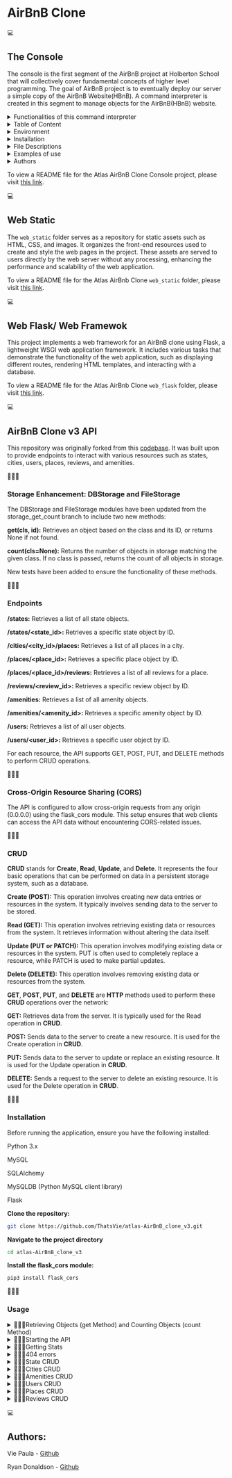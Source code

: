 # AirBnB Clone 

💻
## The Console
The console is the first segment of the AirBnB project at Holberton School that will collectively cover fundamental concepts of higher level programming. The goal of AirBnB project is to eventually deploy our server a simple copy of the AirBnB Website(HBnB). A command interpreter is created in this segment to manage objects for the AirBnB(HBnB) website.

<details>
<summary>Functionalities of this command interpreter</summary>
<ul>
  <li>Create a new object (ex: a new User or a new Place)</li>
  <li>Retrieve an object from a file, a database etc...</li>
  <li>Do operations on objects (count, compute stats, etc...)</li>
  <li>Update attributes of an object</li>
  <li>Destroy an object</li>
</ul>
</details>
    
<details>
<summary>Table of Content</summary>
<ul>
  <li><a href="#environment">Environment</a></li>
  <li><a href="#installation">Installation</a></li>
  <li><a href="#file-descriptions">File Descriptions</a></li>
  <li><a href="#usage">Usage</a></li>
  <li><a href="#examples-of-use">Examples of use</a></li>
  <li><a href="#bugs">Bugs</a></li>
  <li><a href="#authors">Authors</a></li>
  <li><a href="#license">License</a></li>
</ul>
</details>

<details>
<summary> Environment</summary>
<ul>
  <li>This project is interpreted/tested on Ubuntu 14.04 LTS using python3 (version 3.4.3) </li>
</ul>
</details>

<details>
<summary>Installation</summary>
<ul>
  <li>Clone this repository: `git clone "https://github.com/alexaorrico/AirBnB_clone.git"`</li>
  <li>Access AirBnb directory: `cd AirBnB_clone`</li>
  <li>Run hbnb(interactively): `./console` and enter command</li>
  <li>Run hbnb(non-interactively): `echo "<command>" | ./console.py`</li>
</ul>
</details>

<details>
<summary>File Descriptions</summary>
<ul>
  <li>[console.py](console.py) - the console contains the entry point of the command interpreter.</li>
  <li>List of commands this console current supports:</li>
  <li>`EOF` - exits console</li>
  <li>`quit` - exits console</li>
  <li>`<emptyline>` - overwrites default emptyline method and does nothing</li>
  <li>`create` - Creates a new instance of`BaseModel`, saves it (to the JSON file) and prints the id</li>
  <li>`destroy` - Deletes an instance based on the class name and id (save the change into the JSON file).</li>
  <li>`show` - Prints the string representation of an instance based on the class name and id.</li>
  <li>`all` - Prints all string representation of all instances based or not on the class name.</li>
  <li>`update` - Updates an instance based on the class name and id by adding or updating attribute (save the change into the JSON file).</li>
</ul>

#### `models/` directory contains classes used for this project:
<ul>
  <li>[base_model.py](/models/base_model.py) - The BaseModel class from which future classes will be derived</li>
  <li>`def __init__(self, *args, **kwargs)` - Initialization of the base model</li>
  <li>`def __str__(self)` - String representation of the BaseModel class</li>
  <li>`def save(self)` - Updates the attribute `updated_at` with the current datetime</li>
  <li>`def to_dict(self)` - returns a dictionary containing all keys/values of the instance</li>
</ul>

Classes inherited from Base Model:
<ul>
  <li>[amenity.py](/models/amenity.py)</li>
  <li>[city.py](/models/city.py)</li>
  <li>[place.py](/models/place.py)</li>
  <li>[review.py](/models/review.py)</li>
  <li>[state.py](/models/state.py)</li>
  <li>[user.py](/models/user.py)</li>
</ul>

#### `/models/engine` directory contains File Storage class that handles JASON serialization and deserialization :
<ul>
  <li>[file_storage.py](/models/engine/file_storage.py) - serializes instances to a JSON file & deserializes back to instances</li>
  <li>`def all(self)` - returns the dictionary __objects</li>
  <li>`def new(self, obj)` - sets in __objects the obj with key <obj class name>.id</li>
  <li>`def save(self)` - serializes __objects to the JSON file (path: __file_path)</li>
  <li>` def reload(self)` - deserializes the JSON file to __objects</li>
</ul>

#### `/tests` directory contains all unit test cases for this project:
<ul>
  <li>[/test_models/test_base_model.py](/tests/test_models/test_base_model.py) - Contains the TestBaseModel and TestBaseModelDocs classes</li>
  <li>TestBaseModelDocs class:</li>
  <li>`def setUpClass(cls)`- Set up for the doc tests</li>
  <li>`def test_pep8_conformance_base_model(self)` - Test that models/base_model.py conforms to PEP8</li>
  <li>`def test_pep8_conformance_test_base_model(self)` - Test that tests/test_models/test_base_model.py conforms to PEP8</li>
  <li>`def test_bm_module_docstring(self)` - Test for the base_model.py module docstring</li>
  <li>`def test_bm_class_docstring(self)` - Test for the BaseModel class docstring</li>
  <li>`def test_bm_func_docstrings(self)` - Test for the presence of docstrings in BaseModel methods</li>

TestBaseModel class:
<ul>
  <li>`def test_is_base_model(self)` - Test that the instantiation of a BaseModel works</li>
  <li>`def test_created_at_instantiation(self)` - Test created_at is a pub. instance attribute of type datetime</li>
  <li>`def test_updated_at_instantiation(self)` - Test updated_at is a pub. instance attribute of type datetime</li>
  <li>`def test_diff_datetime_objs(self)` - Test that two BaseModel instances have different datetime objects</li>
</ul>

[/test_models/test_amenity.py](/tests/test_models/test_amenity.py) - Contains the TestAmenityDocs class:
<ul>
  <li>`def setUpClass(cls)` - Set up for the doc tests</li>
  <li>`def test_pep8_conformance_amenity(self)` - Test that models/amenity.py conforms to PEP8</li>
  <li>`def test_pep8_conformance_test_amenity(self)` - Test that tests/test_models/test_amenity.py conforms to PEP8</li>
  <li>`def test_amenity_module_docstring(self)` - Test for the amenity.py module docstring</li>
  <li>`def test_amenity_class_docstring(self)` - Test for the Amenity class docstring</li>
</ul>

[/test_models/test_city.py](/tests/test_models/test_city.py) - Contains the TestCityDocs class:
<ul>
  <li>`def setUpClass(cls)` - Set up for the doc tests</li>
  <li>`def test_pep8_conformance_city(self)` - Test that models/city.py conforms to PEP8</li>
  <li>`def test_pep8_conformance_test_city(self)` - Test that tests/test_models/test_city.py conforms to PEP8</li>
  <li>`def test_city_module_docstring(self)` - Test for the city.py module docstring</li>
  <li>`def test_city_class_docstring(self)` - Test for the City class docstring</li>
</ul>

[/test_models/test_file_storage.py](/tests/test_models/test_file_storage.py) - Contains the TestFileStorageDocs class:
<ul>
  <li>`def setUpClass(cls)` - Set up for the doc tests</li>
  <li>`def test_pep8_conformance_file_storage(self)` - Test that models/file_storage.py conforms to PEP8</li>
  <li>`def test_pep8_conformance_test_file_storage(self)` - Test that tests/test_models/test_file_storage.py conforms to PEP8</li>
  <li>`def test_file_storage_module_docstring(self)` - Test for the file_storage.py module docstring</li>
  <li>`def test_file_storage_class_docstring(self)` - Test for the FileStorage class docstring</li>
</ul>

[/test_models/test_place.py](/tests/test_models/test_place.py) - Contains the TestPlaceDoc class:
<ul>
  <li>`def setUpClass(cls)` - Set up for the doc tests</li>
  <li>`def test_pep8_conformance_place(self)` - Test that models/place.py conforms to PEP8.</li>
  <li>`def test_pep8_conformance_test_place(self)` - Test that tests/test_models/test_place.py conforms to PEP8.</li>
  <li>`def test_place_module_docstring(self)` - Test for the place.py module docstring</li>
  <li>`def test_place_class_docstring(self)` - Test for the Place class docstring</li>
</ul>

[/test_models/test_review.py](/tests/test_models/test_review.py) - Contains the TestReviewDocs class:
<ul>
  <li>`def setUpClass(cls)` - Set up for the doc tests</li>
  <li>`def test_pep8_conformance_review(self)` - Test that models/review.py conforms to PEP8</li>
  <li>`def test_pep8_conformance_test_review(self)` - Test that tests/test_models/test_review.py conforms to PEP8</li>
  <li>`def test_review_module_docstring(self)` - Test for the review.py module docstring</li>
  <li>`def test_review_class_docstring(self)` - Test for the Review class docstring</li>
</ul>

[/test_models/state.py](/tests/test_models/test_state.py) - Contains the TestStateDocs class:
<ul>
  <li>`def setUpClass(cls)` - Set up for the doc tests</li>
  <li>`def test_pep8_conformance_state(self)` - Test that models/state.py conforms to PEP8</li>
  <li>`def test_pep8_conformance_test_state(self)` - Test that tests/test_models/test_state.py conforms to PEP8</li>
  <li>`def test_state_module_docstring(self)` - Test for the state.py module docstring</li>
  <li>`def test_state_class_docstring(self)` - Test for the State class docstring</li>
</ul>

[/test_models/user.py](/tests/test_models/test_user.py) - Contains the TestUserDocs class:
<ul>
  <li>`def setUpClass(cls)` - Set up for the doc tests</li>
  <li>`def test_pep8_conformance_user(self)` - Test that models/user.py conforms to PEP8</li>
  <li>`def test_pep8_conformance_test_user(self)` - Test that tests/test_models/test_user.py conforms to PEP8</li>
  <li>`def test_user_module_docstring(self)` - Test for the user.py module docstring</li>
  <li>`def test_user_class_docstring(self)` - Test for the User class docstring</li>
</ul>


</details>

<details>
<summary>Examples of use</summary>

```
vagrantAirBnB_clone$./console.py
(hbnb) help

Documented commands (type help <topic>):
========================================
EOF  all  create  destroy  help  quit  show  update

(hbnb) all MyModel
** class doesn't exist **
(hbnb) create BaseModel
7da56403-cc45-4f1c-ad32-bfafeb2bb050
(hbnb) all BaseModel
[[BaseModel] (7da56403-cc45-4f1c-ad32-bfafeb2bb050) {'updated_at': datetime.datetime(2017, 9, 28, 9, 50, 46, 772167), 'id': '7da56403-cc45-4f1c-ad32-bfafeb2bb050', 'created_at': datetime.datetime(2017, 9, 28, 9, 50, 46, 772123)}]
(hbnb) show BaseModel 7da56403-cc45-4f1c-ad32-bfafeb2bb050
[BaseModel] (7da56403-cc45-4f1c-ad32-bfafeb2bb050) {'updated_at': datetime.datetime(2017, 9, 28, 9, 50, 46, 772167), 'id': '7da56403-cc45-4f1c-ad32-bfafeb2bb050', 'created_at': datetime.datetime(2017, 9, 28, 9, 50, 46, 772123)}
(hbnb) destroy BaseModel 7da56403-cc45-4f1c-ad32-bfafeb2bb050
(hbnb) show BaseModel 7da56403-cc45-4f1c-ad32-bfafeb2bb050
** no instance found **
(hbnb) quit
```
</details>

<details>
<summary> Authors</summary>
<li>Alexa Orrico - [Github](https://github.com/alexaorrico) / [Twitter](https://twitter.com/alexa_orrico)  </li>
<li>Jennifer Huang - [Github](https://github.com/jhuang10123) / [Twitter](https://twitter.com/earthtojhuang)  </li>
<li>Second part of Airbnb: Joann Vuong</li>
</details>

To view a README file for the Atlas AirBnB Clone Console project, please visit [this link](https://github.com/ThatsVie/atlas-AirBnB_clone/blob/main/README.md).


💻
 ## Web Static

The `web_static` folder serves as a repository for static assets such as HTML, CSS, and images. It organizes the front-end resources used to create and style the web pages in the project. These assets are served to users directly by the web server without any processing, enhancing the performance and scalability of the web application.

To view a README file for the Atlas AirBnb Clone `web_static` folder, please visit [this link](https://github.com/ThatsVie/atlas-AirBnB_clone/blob/main/web_static/README.md).

💻
## Web Flask/ Web Framewok

This project implements a web framework for an AirBnB clone using Flask, a lightweight WSGI web application framework. It includes various tasks that demonstrate the functionality of the web application, such as displaying different routes, rendering HTML templates, and interacting with a database.

To view a README file for the Atlas AirBnb Clone `web_flask` folder, please visit [this link](https://github.com/ThatsVie/atlas-AirBnB_clone_v2/blob/master/web_flask/README.md).

💻
## AirBnB Clone v3 API

This repository was originally forked from this [codebase](https://github.com/alexaorrico/AirBnB_clone_v2). It was built upon to provide endpoints to interact with various resources such as states, cities, users, places, reviews, and amenities.

💫💫💫
### Storage Enhancement: DBStorage and FileStorage

The DBStorage and FileStorage modules have been updated from the storage_get_count branch to include two new methods:

**get(cls, id):** Retrieves an object based on the class and its ID, or returns None if not found.

**count(cls=None):** Returns the number of objects in storage matching the given class. If no class is passed, returns the count of all objects in storage.

New tests have been added to ensure the functionality of these methods.

💫💫💫
### Endpoints

**/states:** Retrieves a list of all state objects.

**/states/<state_id>:** Retrieves a specific state object by ID.

**/cities/<city_id>/places:** Retrieves a list of all places in a city.

**/places/<place_id>:** Retrieves a specific place object by ID.

**/places/<place_id>/reviews:** Retrieves a list of all reviews for a place.

**/reviews/<review_id>:** Retrieves a specific review object by ID.

**/amenities:** Retrieves a list of all amenity objects.

**/amenities/<amenity_id>:** Retrieves a specific amenity object by ID.

**/users:** Retrieves a list of all user objects.

**/users/<user_id>:** Retrieves a specific user object by ID.

For each resource, the API supports GET, POST, PUT, and DELETE methods to perform CRUD operations.

💫💫💫
### Cross-Origin Resource Sharing (CORS)
The API is configured to allow cross-origin requests from any origin (0.0.0.0) using the flask_cors module. This setup ensures that web clients can access the API data without encountering CORS-related issues.

💫💫💫
### CRUD
**CRUD** stands for **Create**, **Read**, **Update**, and **Delete**. It represents the four basic operations that can be performed on data in a persistent storage system, such as a database.

**Create (POST):** This operation involves creating new data entries or resources in the system. It typically involves sending data to the server to be stored.

**Read (GET):** This operation involves retrieving existing data or resources from the system. It retrieves information without altering the data itself.

**Update (PUT or PATCH):** This operation involves modifying existing data or resources in the system. PUT is often used to completely replace a resource, while PATCH is used to make partial updates.

**Delete (DELETE):** This operation involves removing existing data or resources from the system.

**GET**, **POST**, **PUT**, and **DELETE** are **HTTP** methods used to perform these **CRUD** operations over the network:

**GET:** Retrieves data from the server. It is typically used for the Read operation in **CRUD**.

**POST:** Sends data to the server to create a new resource. It is used for the Create operation in **CRUD**.

**PUT:** Sends data to the server to update or replace an existing resource. It is used for the Update operation in **CRUD**.

**DELETE:** Sends a request to the server to delete an existing resource. It is used for the Delete operation in **CRUD**.

💫💫💫
### Installation
Before running the application, ensure you have the following installed:

Python 3.x

MySQL

SQLAlchemy

MySQLDB (Python MySQL client library)

Flask

**Clone the repository:**
```bash
git clone https://github.com/ThatsVie/atlas-AirBnB_clone_v3.git
```
**Navigate to the project directory**
```bash
cd atlas-AirBnB_clone_v3
```
**Install the flask_cors module:**
```bash
pip3 install flask_cors
```
💫💫💫
### Usage

<details>
<summary>
🌻🌻🌻Retrieving Objects (get Method) and Counting Objects (count Method) </summary>
<ul>
  <li>
    
Input this command:

```bash
cat test_get_count.py
```

The command cat test_get_count.py is used to display the contents of the file named test_get_count.py.
![Screenshot 2024-03-18 155039](https://github.com/ThatsVie/atlas-AirBnB_clone_v3/assets/143755961/14959e0c-c94b-43ea-bccf-efc9460cfecb)

Input this command:

```bash
HBNB_MYSQL_USER=hbnb_dev HBNB_MYSQL_PWD=hbnb_dev_pwd HBNB_MYSQL_HOST=localhost HBNB_MYSQL_DB=hbnb_dev_db HBNB_TYPE_STORAGE=db ./test_get_count.py
```

This command sets environment variables for MySQL connection parameters (HBNB_MYSQL_USER, HBNB_MYSQL_PWD, HBNB_MYSQL_HOST, HBNB_MYSQL_DB) and the storage type (HBNB_TYPE_STORAGE). Then, it executes the Python script test_get_count.py.

![Screenshot 2024-03-18 155447](https://github.com/ThatsVie/atlas-AirBnB_clone_v3/assets/143755961/870992bd-3496-43d3-a900-a354c6b6d222)

Input this command:

```bash
./test_get_count.py
```

This command executes the Python script named test_get_count.py in the current directory.

![Screenshot 2024-03-18 155722](https://github.com/ThatsVie/atlas-AirBnB_clone_v3/assets/143755961/33f6ebc4-a9d3-434b-8c56-ad31ad713e4a)

</ul> </li> </details>


<details>
<summary>
🌻🌻🌻Starting the API
</summary>
  <ul></li>
    
Input this command:

```bash
HBNB_MYSQL_USER=hbnb_dev HBNB_MYSQL_PWD=hbnb_dev_pwd HBNB_MYSQL_HOST=localhost HBNB_MYSQL_DB=hbnb_dev_db HBNB_TYPE_STORAGE=db HBNB_API_HOST=0.0.0.0 HBNB_API_PORT=5000 python3 -m api.v1.app
```

This command initializes environment variables for MySQL configuration, storage type, API host, and port, then runs the API server using Python 3.

![Screenshot 2024-03-18 160252](https://github.com/ThatsVie/atlas-AirBnB_clone_v3/assets/143755961/e1bd81a7-04be-434a-9d5a-548266ae664a)

In another terminal window input this command:

```bash
curl -X GET http://0.0.0.0:5000/api/v1/status
```

This command sends a **GET** request to the specified URL (http://0.0.0.0:5000/api/v1/status) to retrieve the status of the API.

![Screenshot 2024-03-18 160933](https://github.com/ThatsVie/atlas-AirBnB_clone_v3/assets/143755961/7243b816-3017-42cc-beb8-2ea01fb825bc)

Next, input this command:

```bash
curl -X GET -s http://0.0.0.0:5000/api/v1/status -vvv 2>&1 | grep Content-Type
```

This command sends a **GET** request to the URL http://0.0.0.0:5000/api/v1/status with verbose output enabled (-vvv) while suppressing the progress meter (-s). It then redirects the standard error stream (2>&1) to the standard output stream. Finally, it filters the output to display lines containing "Content-Type" using the grep command.

![Screenshot 2024-03-18 161236](https://github.com/ThatsVie/atlas-AirBnB_clone_v3/assets/143755961/7b3b8c22-476d-440e-a178-22fb2a432692)

</ul> </li> </details>

<details>
<summary>
🌻🌻🌻Getting Stats  </summary>
<ul>
  <li>
    
**Note: For this to work the API needs to be running.**

In your terminal input this command:

```bash
curl -X GET http://0.0.0.0:5000/api/v1/stats
```

This command sends a **GET** request to the specified URL http://0.0.0.0:5000/api/v1/stats. It is querying an API endpoint to retrieve statistics about the number of each type of object. The response will contain a JSON object with the counts of various object types such as amenities, cities, places, reviews, states, and users.

![Screenshot 2024-03-18 164441](https://github.com/ThatsVie/atlas-AirBnB_clone_v3/assets/143755961/92765fc0-f35a-4d4d-8f00-593b96591e94)


Now, in your browser:

```bash
http://localhost:5000/api/v1/stats
```

![Screenshot 2024-03-18 164607](https://github.com/ThatsVie/atlas-AirBnB_clone_v3/assets/143755961/3b0cc174-5da5-4c4f-9698-5fe0acdb98e8)

</ul> </li> </details>

<details>
<summary>🌻🌻🌻404 errors  </summary>
<ul>
  <li>

**Note: Ensure the API is running**

This task ensures that when clients access invalid endpoints in the API, they receive a clear and standardized JSON response indicating that the requested resource was not found.

In your terminal input this command:

```bash
curl -X GET http://0.0.0.0:5000/api/v1/nop
```

This command sends a **GET** request to http://0.0.0.0:5000/api/v1/nop, attempting to retrieve data from the specified URL.
![Screenshot 2024-03-18 170823](https://github.com/ThatsVie/atlas-AirBnB_clone_v3/assets/143755961/871248f0-ddf9-43ee-8fa7-7ca59ba7031a)

Then, input this command:

```bash
curl -X GET http://0.0.0.0:5000/api/v1/nop -vvv
```

This command sends a verbose GET request to http://0.0.0.0:5000/api/v1/nop, providing detailed output about the request and response communication.

![Screenshot 2024-03-18 170844](https://github.com/ThatsVie/atlas-AirBnB_clone_v3/assets/143755961/c200ec65-5028-4353-a23c-7b42f84e3279)

Now, in your browser:

```bash
http://localhost:5000/api/v1/nop
```

![Screenshot 2024-03-18 170706](https://github.com/ThatsVie/atlas-AirBnB_clone_v3/assets/143755961/79c60134-4dd9-42dd-878a-3a15a49012d5)

</ul> </li> </details>

<details>
<summary>
🌻🌻🌻State CRUD   </summary>
<ul>
  <li>

**Ensure the API server is still running**
Input this command in your terminal:

```bash
curl -X GET http://0.0.0.0:5000/api/v1/states/
```

This command retrieves a list of all State objects from the API.

![Screenshot 2024-03-18 171651](https://github.com/ThatsVie/atlas-AirBnB_clone_v3/assets/143755961/7b028171-a828-481a-98dd-da5cb339b237)


Now, in your browser:

```bash
http://localhost:5000/api/v1/states/
```

![Screenshot 2024-03-18 171812](https://github.com/ThatsVie/atlas-AirBnB_clone_v3/assets/143755961/46275bea-8ada-42e8-a47e-8a06f4fccfd2)


Next, in the terminal input this command:

```bash
curl -X GET http://0.0.0.0:5000/api/v1/states/bbee73a7-2f71-47e6-938a-2d9e932d4ff9
```

This command retrieves a specific State object with the ID "bbee73a7-2f71-47e6-938a-2d9e932d4ff9" from the API.

![Screenshot 2024-03-18 172110](https://github.com/ThatsVie/atlas-AirBnB_clone_v3/assets/143755961/943d4a6f-ae5d-4cde-ad56-ce721c49b460)

In your browser:

```
http://localhost:5000/api/v1/states/bbee73a7-2f71-47e6-938a-2d9e932d4ff9
```

![Screenshot 2024-03-18 172323](https://github.com/ThatsVie/atlas-AirBnB_clone_v3/assets/143755961/fa91b52a-4d04-4765-a376-b9b035d637e2)

Next, in your terminal input this command:

```bash
curl -X POST http://0.0.0.0:5000/api/v1/states/ -H "Content-Type: application/json" -d '{"name": "California"}' -vvv
```

This command sends a **POST** request to create a new State object with the name "California" to the specified API endpoint. The request body is in JSON format, containing the name of the State. The -vvv flag is for verbose output, providing detailed information about the request and response.

![Screenshot 2024-03-18 172632](https://github.com/ThatsVie/atlas-AirBnB_clone_v3/assets/143755961/407f72c4-ac27-4dbc-9642-ee709521d547)

Next, in your terminal input this command:

```
curl -X PUT http://0.0.0.0:5000/api/v1/states/bbee73a7-2f71-47e6-938a-2d9e932d4ff9 -H "Content-Type: application/json" -d '{"name": "Mississippi is so cool"}'
```

This command is sending a **PUT** request to the endpoint http://0.0.0.0:5000/api/v1/states/bbee73a7-2f71-47e6-938a-2d9e932d4ff9 with the data {"name": "Mississippi is so cool"} in JSON format and specifying the header Content-Type: application/json. It's intended to update the name of the State object with the specified ID (bbee73a7-2f71-47e6-938a-2d9e932d4ff9) to "Mississippi is so cool".

![Screenshot 2024-03-18 173318](https://github.com/ThatsVie/atlas-AirBnB_clone_v3/assets/143755961/c71682f4-0bc5-4b61-be06-7238e6c6c240)

In your browser:

```bash
http://localhost:5000/api/v1/states/bbee73a7-2f71-47e6-938a-2d9e932d4ff9
```

![Screenshot 2024-03-18 173453](https://github.com/ThatsVie/atlas-AirBnB_clone_v3/assets/143755961/e51ff67a-b131-478c-9270-df9a8ef4c4a2)

Mississippi is so cool now!( And always, obvs!)

**Important Note about DELETE:
Currently, although the DELETE function for State exists, there are constraints related to the state_id column in the cities table. This constraint prevents the deletion of State objects if associated City objects still reference them. As a result, attempting to use the DELETE function for State while associated City objects still exist triggers an error. You must delete all associated Cities before deleting the State**

</ul> </li> </details>

<details>
<summary>
🌻🌻🌻Cities CRUD   </summary>
<ul>
  <li>

**Ensure the API server is still running**

Input this command in your terminal:

```bash
curl -X GET http://0.0.0.0:5000/api/v1/states/not_an_id/cities/
```

The command curl -X GET http://0.0.0.0:5000/api/v1/states/not_an_id/cities/ sends a **GET** request to the specified URL, which is the endpoint for retrieving the list of cities associated with a particular state. However, in this case, the not_an_id part in the URL represents that the provided state_id is not a valid ID for any state object in the system. Therefore, the request will lresult in a 404 error indicating that the state with the provided ID was not found.

![image](https://github.com/ThatsVie/atlas-AirBnB_clone_v3/assets/143755961/c5d9fb34-6cf4-46b2-82d7-f5c521964363)

In your browser:

```bash
http://localhost:5000/api/v1/states/not_an_id/cities/
```

![image](https://github.com/ThatsVie/atlas-AirBnB_clone_v3/assets/143755961/4752f391-a60a-4989-91b3-2f912010d86e)

Next, input this command in your terminal:

```bash
curl -X GET http://0.0.0.0:5000/api/v1/states/2b9a4627-8a9e-4f32-a752-9a84fa7f4efd/cities
```

The command curl -X GET http://0.0.0.0:5000/api/v1/states/2b9a4627-8a9e-4f32-a752-9a84fa7f4efd/cities sends a **GET** request to the specified URL, which is the endpoint for retrieving the list of cities associated with the state identified by the UUID 2b9a4627-8a9e-4f32-a752-9a84fa7f4efd. This command fetches all cities that belong to the state with the provided ID.

![image](https://github.com/ThatsVie/atlas-AirBnB_clone_v3/assets/143755961/0a3203d7-c312-4745-9126-4af9366492ba)

In your browser:

```bash
http://localhost:5000/api/v1/states/2b9a4627-8a9e-4f32-a752-9a84fa7f4efd/cities
```

![image](https://github.com/ThatsVie/atlas-AirBnB_clone_v3/assets/143755961/4ece7f3f-2405-42cf-8873-3bb55d40eb3a)

Next, input this command in your terminal:

```bash
curl -X GET http://0.0.0.0:5000/api/v1/cities/1da255c0-f023-4779-8134-2b1b40f87683
```

The command curl -X GET http://0.0.0.0:5000/api/v1/cities/1da255c0-f023-4779-8134-2b1b40f87683 sends a **GET** request to the specified URL, which is the endpoint for retrieving information about a specific city. The UUID 1da255c0-f023-4779-8134-2b1b40f87683 in the URL identifies the city whose information is being requested.

![image](https://github.com/ThatsVie/atlas-AirBnB_clone_v3/assets/143755961/907c843d-d311-4539-abe5-eeda86eeba58)

In your browser:

```bash
http://localhost:5000/api/v1/cities/1da255c0-f023-4779-8134-2b1b40f87683
```

![image](https://github.com/ThatsVie/atlas-AirBnB_clone_v3/assets/143755961/fec5632a-c160-4b12-bc71-13de8082679f)

Next, input this command in your terminal:

```
curl -X POST http://0.0.0.0:5000/api/v1/states/2b9a4627-8a9e-4f32-a752-9a84fa7f4efd/cities -H "Content-Type: application/json" -d '{"name": "Alexandria"}' -vvv
```

This command CREATES city named "Alexandria" associated with the state identified by the UUID 2b9a4627-8a9e-4f32-a752-9a84fa7f4efd.

![image](https://github.com/ThatsVie/atlas-AirBnB_clone_v3/assets/143755961/38858ba6-5d7c-4f71-b737-1a16f8caa78e)

In your browser:

```bash
http://localhost:5000/api/v1/states/2b9a4627-8a9e-4f32-a752-9a84fa7f4efd/cities
```

![image](https://github.com/ThatsVie/atlas-AirBnB_clone_v3/assets/143755961/edb08564-223b-4e68-a8c2-310d45442d77)

Input this command in your terminal:

```bash
curl -X PUT http://0.0.0.0:5000/api/v1/cities/8b871e03-8103-40b0-b609-ad776960468e -H "Content-Type: application/json" -d '{"name": "Bossier City"}'
```

The command curl -X PUT http://0.0.0.0:5000/api/v1/cities/8b871e03-8103-40b0-b609-ad776960468e -H "Content-Type: application/json" -d '{"name": "Bossier City"}' sends an HTTP **PUT** request to update a City object with the ID 8b871e03-8103-40b0-b609-ad776960468e. It specifies that the data being sent is in JSON format and includes the new name "Bossier City" for the city being updated.

![image](https://github.com/ThatsVie/atlas-AirBnB_clone_v3/assets/143755961/9ed96d68-7dea-412d-8102-dcd5b26c0f9c)


Input this command in your terminal:

```bash
curl -X GET http://0.0.0.0:5000/api/v1/cities/8b871e03-8103-40b0-b609-ad776960468e
```

The command curl -X GET http://0.0.0.0:5000/api/v1/cities/8b871e03-8103-40b0-b609-ad776960468e sends an HTTP GET request to retrieve information about the City object with the ID 8b871e03-8103-40b0-b609-ad776960468e from the specified API endpoint.

![image](https://github.com/ThatsVie/atlas-AirBnB_clone_v3/assets/143755961/04bb0e93-cc96-4839-bb38-47bade7b3b7c)

The response confirms that the City object's information has been updated, showing the new name "Bossier City" along with other details such as creation and update timestamps.

In your browser:

```bash
http://localhost:5000/api/v1/cities/8b871e03-8103-40b0-b609-ad776960468e
```

![Screenshot 2024-03-18 194927](https://github.com/ThatsVie/atlas-AirBnB_clone_v3/assets/143755961/dba75d0e-0a6d-4b32-b97c-b13b0be89086)


Input this command in your terminal:

```bash
curl -X DELETE http://0.0.0.0:5000/api/v1/cities/8b871e03-8103-40b0-b609-ad776960468e
```

This command sends an HTTP **DELETE** request to the specified endpoint http://0.0.0.0:5000/api/v1/cities/8b871e03-8103-40b0-b609-ad776960468e, aiming to delete the City object with the ID 8b871e03-8103-40b0-b609-ad776960468e. It requests the server to remove the City resource associated with the provided ID. If successful, the server should respond with an appropriate confirmation or success message, indicating that the deletion was executed.

![image](https://github.com/ThatsVie/atlas-AirBnB_clone_v3/assets/143755961/b8cf1b58-4363-436d-b4d8-bfa9483b32dd)

Input this command in your terminal:

```bash
curl -X GET http://0.0.0.0:5000/api/v1/cities/8b871e03-8103-40b0-b609-ad776960468e
```

This command is used to verify whether the City with the ID 8b871e03-8103-40b0-b609-ad776960468e has been deleted. It sends an HTTP GET request to the specified endpoint http://0.0.0.0:5000/api/v1/cities/8b871e03-8103-40b0-b609-ad776960468e to retrieve information about the City object. If the City has been successfully deleted, the server's response should indicate that the resource is not found.

![image](https://github.com/ThatsVie/atlas-AirBnB_clone_v3/assets/143755961/b81958c1-4ab6-40a9-b8a4-e01b39a10856)


In your browser:

```bash
http://localhost:5000/api/v1/cities/8b871e03-8103-40b0-b609-ad776960468e
```

![image](https://github.com/ThatsVie/atlas-AirBnB_clone_v3/assets/143755961/48a14aa5-6f1f-4e29-9e20-a4fb3c5483ea)

</ul> </li> </details>

<details>
<summary>
🌻🌻🌻Amenities CRUD  </summary>
<ul>
  <li>

**Ensure the API server is still running**

Input this command in your terminal:

```bash
curl -X GET http://0.0.0.0:5000/api/v1/amenities/
```

The command curl -X **GET** http://0.0.0.0:5000/api/v1/amenities/ fetches a list of all amenities from the specified API endpoint.

![image](https://github.com/ThatsVie/atlas-AirBnB_clone_v3/assets/143755961/36928225-9cad-4670-81ce-8d170125235c)

In your browser:

```bash
http://localhost:5000/api/v1/amenities/
```

![image](https://github.com/ThatsVie/atlas-AirBnB_clone_v3/assets/143755961/b7706689-a244-4d25-831a-707e7d77443d)

Next, input this command in your terminal:

```bash
curl -X GET http://0.0.0.0:5000/api/v1/amenities/017ec502-e84a-4a0f-92d6-d97e27bb6bdf
```

The command curl -X **GET** http://0.0.0.0:5000/api/v1/amenities/017ec502-e84a-4a0f-92d6-d97e27bb6bdf sends a GET request to the specified API endpoint, aiming to retrieve information about the amenity with the ID 017ec502-e84a-4a0f-92d6-d97e27bb6bdf.

![image](https://github.com/ThatsVie/atlas-AirBnB_clone_v3/assets/143755961/3eb73fa9-a8a0-4f17-97b1-f67d337df377)

In your browser:

```bash
http://localhost:5000/api/v1/amenities/017ec502-e84a-4a0f-92d6-d97e27bb6bdf
```

![image](https://github.com/ThatsVie/atlas-AirBnB_clone_v3/assets/143755961/74768849-0279-4220-94db-8254e74289d4)

Next, input this command in your terminal:

```bash
curl -X POST http://0.0.0.0:5000/api/v1/amenities/ -H "Content-Type: application/json" -d '{"name": "Pugs"}' -vvv
```

This command is making a **POST** request to the endpoint http://0.0.0.0:5000/api/v1/amenities/ with the header Content-Type: application/json and the data {"name": "Pugs"} in JSON format. The -vvv flag is for verbose output, providing detailed information about the request and response. It is intended to create a new amenity with the name "Pugs" in the API.

![image](https://github.com/ThatsVie/atlas-AirBnB_clone_v3/assets/143755961/9ed081ac-aa46-4170-a1b3-c5f626974e04)

In your browser:

```bash
http://localhost:5000/api/v1/amenities/a4efd896-0685-47d3-ab8b-daa06195951a
```

![image](https://github.com/ThatsVie/atlas-AirBnB_clone_v3/assets/143755961/ff09942a-f74d-4d4a-8b92-3e7b984603ca)

Next, input this command in your terminal:

```bash
 curl -X PUT http://0.0.0.0:5000/api/v1/amenities/a4efd896-0685-47d3-ab8b-daa06195951a -H "Content-Type: application/json" -d '{"name": "Pugs are Love"}'
```

This command is sending a **PUT** request to the endpoint http://0.0.0.0:5000/api/v1/amenities/a4efd896-0685-47d3-ab8b-daa06195951a with the header Content-Type: application/json and the data {"name": "Pugs are Love"} in JSON format. It's intended to update the amenity with the ID a4efd896-0685-47d3-ab8b-daa06195951a to have the name "Pugs are Love" in the API.

![image](https://github.com/ThatsVie/atlas-AirBnB_clone_v3/assets/143755961/8efb23bb-fecf-4aea-9663-475e17ebd0d8)

Next, input this command in your terminal:

```bash
curl -X GET http://0.0.0.0:5000/api/v1/amenities/a4efd896-0685-47d3-ab8b-daa06195951a
```

This command is sending a **GET** request to the endpoint http://0.0.0.0:5000/api/v1/amenities/a4efd896-0685-47d3-ab8b-daa06195951a. It is requesting information about the amenity with the ID a4efd896-0685-47d3-ab8b-daa06195951a from the API.

![image](https://github.com/ThatsVie/atlas-AirBnB_clone_v3/assets/143755961/c1334449-52ab-40c8-bf37-24450e03b41f)


In your browser:

```bash
http://localhost:5000/api/v1/amenities/a4efd896-0685-47d3-ab8b-daa06195951a
```

![image](https://github.com/ThatsVie/atlas-AirBnB_clone_v3/assets/143755961/ba423bef-0d91-437f-9a03-90ff990f0967)


Next, input this command in your terminal:

```bash
curl -X DELETE http://0.0.0.0:5000/api/v1/amenities/a4efd896-0685-47d3-ab8b-daa06195951a
```

This command is sending a **DELETE** request to the endpoint http://0.0.0.0:5000/api/v1/amenities/a4efd896-0685-47d3-ab8b-daa06195951a. It is requesting the deletion of the amenity with the ID a4efd896-0685-47d3-ab8b-daa06195951a from the API.


Next, input this command in your terminal:

```bash
curl -X GET http://0.0.0.0:5000/api/v1/amenities/a4efd896-0685-47d3-ab8b-daa06195951a
```

This command is being used to verify the deletion of an amenity. It sends a GET request to the endpoint http://0.0.0.0:5000/api/v1/amenities/a4efd896-0685-47d3-ab8b-daa06195951a to check whether the amenity with the ID a4efd896-0685-47d3-ab8b-daa06195951a has been successfully deleted from the API.

![image](https://github.com/ThatsVie/atlas-AirBnB_clone_v3/assets/143755961/60008fe7-6617-4f14-b133-74e948401201)


In your browser:

```bash
http://localhost:5000/api/v1/amenities/a4efd896-0685-47d3-ab8b-daa06195951a
```

![image](https://github.com/ThatsVie/atlas-AirBnB_clone_v3/assets/143755961/49498c76-ca8f-4ac9-9efb-3357f0f03cc6)


</ul> </li> </details>


<details>
<summary>
🌻🌻🌻Users CRUD  </summary>
<ul>
  <li>

**Ensure the API server is still running**

Input this command in your terminal:

```bash
curl -X GET http://0.0.0.0:5000/api/v1/users/
```

This command is sending a **GET** request to the endpoint http://0.0.0.0:5000/api/v1/users/ to retrieve a list of all users from the API.

![image](https://github.com/ThatsVie/atlas-AirBnB_clone_v3/assets/143755961/68a47151-70ba-4656-bf18-bf3187279cb3)


In your browser:

```bash
http://localhost:5000/api/v1/users/
```

![image](https://github.com/ThatsVie/atlas-AirBnB_clone_v3/assets/143755961/a0973b6b-1ad7-4dca-b3c2-b9960c94a7db)

Next, input this command in your terminal:

```bash
curl -X GET http://0.0.0.0:5000/api/v1/users/00a11245-12fa-436e-9ccc-967417f8c30a
```

This command is sending a **GET** request to the endpoint http://0.0.0.0:5000/api/v1/users/00a11245-12fa-436e-9ccc-967417f8c30a to retrieve information about a specific user identified by the UUID 00a11245-12fa-436e-9ccc-967417f8c30a.

![image](https://github.com/ThatsVie/atlas-AirBnB_clone_v3/assets/143755961/626db054-cbdb-45c5-85ff-c513a2531668)

In your browser:

```bash
http://localhost:5000/api/v1/users/00a11245-12fa-436e-9ccc-967417f8c30a
```

![image](https://github.com/ThatsVie/atlas-AirBnB_clone_v3/assets/143755961/1116d966-2090-4d35-924e-d185b4bdcb14)

Next, in your terminal input this command:

```bash
curl -X POST http://0.0.0.0:5000/api/v1/users/ -H "Content-Type: application/json" -d '{"first_name": "Puggy", "last_name": "Wuggy", "email": "puggy@pugsruletheworld.com", "password": "pugsnotdrugs"}' -vvv
```

This command is making a **POST** request to http://0.0.0.0:5000/api/v1/users/ to create a new user. It includes user data such as first name, last name, email, and password in JSON format. The server's response will be displayed with verbose output (-vvv).

![image](https://github.com/ThatsVie/atlas-AirBnB_clone_v3/assets/143755961/e08b27d5-34d7-4f98-a5d3-dbab42b222d6)


In your browser:

```bash
http://localhost:5000/api/v1/users/250ef043-9742-4308-abc1-02726675b103
```

![image](https://github.com/ThatsVie/atlas-AirBnB_clone_v3/assets/143755961/7778558a-0cb9-43cf-add6-a9ab9948d57a)


Next, input this command in the terminal:

```bash
curl -X PUT http://0.0.0.0:5000/api/v1/users/250ef043-9742-4308-abc1-02726675b103 -H "Content-Type: application/json" -d '{"first_name": "Puggie", "last_name": "Wuggie", "email": "puggie@pugsruletheworld.com", "password": "puggiessnotdrugs"}' -vvv
```

This command is sending a **PUT** request to update the user data associated with the ID 250ef043-9742-4308-abc1-02726675b103 at http://0.0.0.0:5000/api/v1/users/. It includes updated user information such as first name, last name, email, and password in JSON format, and verbose output (-vvv) is enabled to display detailed information about the request and response.

![image](https://github.com/ThatsVie/atlas-AirBnB_clone_v3/assets/143755961/77575556-4c8a-4c71-975b-02499ec158d5)

Next, input this command in the terminal:

```bash
curl -X GET http://0.0.0.0:5000/api/v1/users/250ef043-9742-4308-abc1-02726675b103
```

This command is sending an HTTP **GET** request to the specified endpoint http://0.0.0.0:5000/api/v1/users/250ef043-9742-4308-abc1-02726675b103 to retrieve information about the user with the ID "250ef043-9742-4308-abc1-02726675b103" from the API.

![image](https://github.com/ThatsVie/atlas-AirBnB_clone_v3/assets/143755961/50eca386-0dc9-49fe-8ddb-4a100900f41f)


In your browser:

```bash
http://localhost:5000/api/v1/users/250ef043-9742-4308-abc1-02726675b103
```
![image](https://github.com/ThatsVie/atlas-AirBnB_clone_v3/assets/143755961/3558246e-ea46-4007-8b94-e5b6afa98641)

You can see on the terminal and browser that the user's first name, last name, and password have been updated.

Next, input this command in the terminal:

```bash
curl -X DELETE http://0.0.0.0:5000/api/v1/users/250ef043-9742-4308-abc1-02726675b103
```

This command is sending an HTTP DELETE request to the specified endpoint http://0.0.0.0:5000/api/v1/users/250ef043-9742-4308-abc1-02726675b103, aiming to delete the user with the ID "250ef043-9742-4308-abc1-02726675b103" from the API.

Then, input this command:

```bash
curl -X GET http://0.0.0.0:5000/api/v1/users/250ef043-9742-4308-abc1-02726675b103
```

This command is sending an HTTP GET request to the specified endpoint http://0.0.0.0:5000/api/v1/users/250ef043-9742-4308-abc1-02726675b103 to verify whether the user with the ID "250ef043-9742-4308-abc1-02726675b103" has been deleted.

![image](https://github.com/ThatsVie/atlas-AirBnB_clone_v3/assets/143755961/2911e59f-43b7-457b-9bae-404148825d05)

In your browser:

```bash
http://localhost:5000/api/v1/users/250ef043-9742-4308-abc1-02726675b103
```

![image](https://github.com/ThatsVie/atlas-AirBnB_clone_v3/assets/143755961/96f9fe40-9de8-4f8e-a694-1664f377fe8b)



</ul> </li> </details>




<details>
<summary>
🌻🌻🌻Places CRUD  </summary>
<ul>
  <li>

**Ensure the API server is still running**

Input this command in your terminal:

```bash
curl -X GET http://0.0.0.0:5000/api/v1/cities/45903748-fa39-4cd0-8a0b-c62bfe471702/places
```

This command is sending an HTTP **GET** request to the specified endpoint http://0.0.0.0:5000/api/v1/cities/45903748-fa39-4cd0-8a0b-c62bfe471702/places. It retrieves a list of places associated with the city having the ID "45903748-fa39-4cd0-8a0b-c62bfe471702" from the API.

![image](https://github.com/ThatsVie/atlas-AirBnB_clone_v3/assets/143755961/6194c9fa-b10b-4856-97b7-f223741392f6)

In your browser:

```bash
http://localhost:5000/api/v1/cities/45903748-fa39-4cd0-8a0b-c62bfe471702/places
```

![image](https://github.com/ThatsVie/atlas-AirBnB_clone_v3/assets/143755961/0621e897-9ec0-47f7-91c7-bfca4d6c851c)

In your terminal input this command:

```
curl -X GET http://0.0.0.0:5000/api/v1/places/0b96262f-2c72-464c-a182-8f58afde4288
```

This command sends an HTTP **GET** request to the specified endpoint http://0.0.0.0:5000/api/v1/places/0b96262f-2c72-464c-a182-8f58afde4288. It retrieves information about a specific place identified by the UUID "0b96262f-2c72-464c-a182-8f58afde4288" from the API.

![image](https://github.com/ThatsVie/atlas-AirBnB_clone_v3/assets/143755961/171ce22c-5e90-4aa6-9424-acbd8c41d6fc)

In your browser:

```bash
http://localhost:5000/api/v1/places/0b96262f-2c72-464c-a182-8f58afde4288
```

![image](https://github.com/ThatsVie/atlas-AirBnB_clone_v3/assets/143755961/45db6287-0344-4b07-92fd-98a0e6f7e1af)

In your terminal input this command:

```bash
curl -X POST http://0.0.0.0:5000/api/v1/cities/45903748-fa39-4cd0-8a0b-c62bfe471702/places -H "Content-Type: application/json" -d '{"user_id": "b6160096-c503-4909-a674-7bfbddc8cc45", "name": "Puglandia"}'
```

This command sends an HTTP **POST** request to the specified endpoint http://0.0.0.0:5000/api/v1/cities/45903748-fa39-4cd0-8a0b-c62bfe471702/places. It is creating a new Place object associated with the City identified by the UUID 45903748-fa39-4cd0-8a0b-c62bfe471702. The request body contains JSON data specifying the user_id and name attributes of the new Place.


![image](https://github.com/ThatsVie/atlas-AirBnB_clone_v3/assets/143755961/6fe9e5c1-15da-45c2-ad6d-933dffc33f76)

In your browser: 

```bash
http://localhost:5000/api/v1/cities/45903748-fa39-4cd0-8a0b-c62bfe471702/places
```

![image](https://github.com/ThatsVie/atlas-AirBnB_clone_v3/assets/143755961/d3242b51-8a71-41a6-b4cd-bffb7a26a555)


In your terminal input this command:

```bash
 curl -X PUT http://0.0.0.0:5000/api/v1/places/0b96262f-2c72-464c-a182-8f58afde4288 -H "Content-Type: application/json" -d '{"name": "Pug Palace"}'
```

This command sends an HTTP **PUT** request to the specified endpoint http://0.0.0.0:5000/api/v1/places/0b96262f-2c72-464c-a182-8f58afde4288. It is updating the attributes of the Place object identified by the UUID 0b96262f-2c72-464c-a182-8f58afde4288. The request body contains JSON data specifying the updated value for the name attribute of the Place, which is being changed to "Pug Palace".

![image](https://github.com/ThatsVie/atlas-AirBnB_clone_v3/assets/143755961/1cab5339-bdc1-4a7f-9087-301301e9a004)


In your browser:

```bash
http://localhost:5000/api/v1/places/0b96262f-2c72-464c-a182-8f58afde4288
```

![image](https://github.com/ThatsVie/atlas-AirBnB_clone_v3/assets/143755961/5fee315e-34a9-4179-8936-5dc6cc14883c)


**Important Note about DELETE: Similar to the constraints observed with State and City associations, where the state_id column in the cities table prevents State deletion if associated Cities exist, constraints exist for Place and Review relationships.
In this case, a constraint is imposed on the place_id column in the reviews table, disallowing Place deletion if associated Reviews are present. Consequently, attempting to delete a Place with associated Reviews will result in errors. To resolve this, all associated Reviews must be deleted before a Place can be removed.**

</ul> </li> </details>


<details>
<summary>
🌻🌻🌻Reviews CRUD   </summary>
<ul>
  <li>

**Ensure the API server is still running**

Input this command in your terminal:

```bash
curl -X GET http://0.0.0.0:5000/api/v1/places/0b96262f-2c72-464c-a182-8f58afde4288/reviews
```

This command sends an HTTP **GET** request to the specified endpoint http://0.0.0.0:5000/api/v1/places/0b96262f-2c72-464c-a182-8f58afde4288/reviews. It retrieves a list of reviews associated with the place identified by the UUID 0b96262f-2c72-464c-a182-8f58afde4288 from the API.

![image](https://github.com/ThatsVie/atlas-AirBnB_clone_v3/assets/143755961/79db45e7-032a-40ae-a556-91d6e5d36e78)

In your browser:

```bash
http://localhost:5000/api/v1/places/0b96262f-2c72-464c-a182-8f58afde4288/reviews
```

![Screenshot 2024-03-19 153123](https://github.com/ThatsVie/atlas-AirBnB_clone_v3/assets/143755961/c7a823e4-8a0b-4a34-b31e-724148f80ff8)

Next, input this command in your terminal:

```bash
curl -X GET http://0.0.0.0:5000/api/v1/reviews/06af6da4-137d-4a3b-bc3e-0ae33d687b47
```

This command sends an HTTP GET request to the specified endpoint http://0.0.0.0:5000/api/v1/reviews/06af6da4-137d-4a3b-bc3e-0ae33d687b47. It retrieves information about a specific review identified by the UUID 06af6da4-137d-4a3b-bc3e-0ae33d687b47 from the API.

![image](https://github.com/ThatsVie/atlas-AirBnB_clone_v3/assets/143755961/a4154b0b-8f1c-4a10-b7d4-5cb55a945117)

In your browser:

```bash
http://localhost:5000/api/v1/reviews/06af6da4-137d-4a3b-bc3e-0ae33d687b47
```

![Screenshot 2024-03-19 154009](https://github.com/ThatsVie/atlas-AirBnB_clone_v3/assets/143755961/4f7ef6e6-e900-4c36-83ab-1b70a42262fd)

In your terminal input this command:

```bash
curl -X DELETE http://0.0.0.0:5000/api/v1/reviews/06af6da4-137d-4a3b-bc3e-0ae33d687b47
```

This command sends an HTTP DELETE request to the specified endpoint http://0.0.0.0:5000/api/v1/reviews/06af6da4-137d-4a3b-bc3e-0ae33d687b47. It deletes the review associated with the UUID 06af6da4-137d-4a3b-bc3e-0ae33d687b47 from the API.

Input this command in your terminal:

```bash
curl -X GET http://0.0.0.0:5000/api/v1/reviews/06af6da4-137d-4a3b-bc3e-0ae33d687b47
```

This command sends an HTTP GET request to the specified endpoint http://0.0.0.0:5000/api/v1/reviews/06af6da4-137d-4a3b-bc3e-0ae33d687b47 to verify the deletion of the review associated with the UUID 06af6da4-137d-4a3b-bc3e-0ae33d687b47 from the API.

![image](https://github.com/ThatsVie/atlas-AirBnB_clone_v3/assets/143755961/439cc436-3dd6-4c61-81b1-52e718a4747f)


In your browser:

```bash
http://localhost:5000/api/v1/reviews/06af6da4-137d-4a3b-bc3e-0ae33d687b47
```

![image](https://github.com/ThatsVie/atlas-AirBnB_clone_v3/assets/143755961/1a3f5594-27ce-4062-b3ed-277b04aceb47)


Next, in your terminal input this command:

```bash
 curl -X POST http://0.0.0.0:5000/api/v1/places/0b96262f-2c72-464c-a182-8f58afde4288/reviews -H "Content-Type: application/json" -d '{"user_id": "00a11245-12fa-436e-9ccc-967417f8c30a", "text": "Not enough pugs!"}'
```

This command is sending an HTTP **POST** request to create a new review for the place with the ID 0b96262f-2c72-464c-a182-8f58afde4288. The request includes JSON data in the request body specifying the user_id as "00a11245-12fa-436e-9ccc-967417f8c30a" and the text of the review as "Not enough pugs!". The -H "Content-Type: application/json" header indicates that the content being sent is in JSON format.

![image](https://github.com/ThatsVie/atlas-AirBnB_clone_v3/assets/143755961/d743e10b-0aba-4f6c-b228-338cec825927)

In your browser:

```bash
http://localhost:5000/api/v1/places/0b96262f-2c72-464c-a182-8f58afde4288/reviews
```

![image](https://github.com/ThatsVie/atlas-AirBnB_clone_v3/assets/143755961/1ca573d3-a17e-4501-91d1-de83b2c1394b)

Next, input this command in your terminal:

```bash
curl -X GET http://0.0.0.0:5000/api/v1/reviews/38d44b1a-6872-4c55-8332-38f88cbadc41
```

This command is sending an HTTP **GET** request to the specified endpoint http://0.0.0.0:5000/api/v1/reviews/38d44b1a-6872-4c55-8332-38f88cbadc41. It is retrieving information about a specific review identified by the UUID 38d44b1a-6872-4c55-8332-38f88cbadc41 from the API.

![image](https://github.com/ThatsVie/atlas-AirBnB_clone_v3/assets/143755961/c923d32b-114c-45cc-b3b4-c29697930d13)


In your browser:

```bash
http://localhost:5000/api/v1/reviews/38d44b1a-6872-4c55-8332-38f88cbadc41
```

![image](https://github.com/ThatsVie/atlas-AirBnB_clone_v3/assets/143755961/a464e169-036a-4a86-9f8b-99ed6e73b646)


Next, input this command in your terminal:

```bash
curl -X PUT http://0.0.0.0:5000/api/v1/reviews/38d44b1a-6872-4c55-8332-38f88cbadc41 \ 
-H "Content-Type: application/json" \
-d '{"text": "We were promised pugs. No pugs in sight"}'
```

This command sends a **PUT** request to update the review with the ID 38d44b1a-6872-4c55-8332-38f88cbadc41 by changing its text to "We were promised pugs. No pugs in sight". It specifies the request's content type as JSON and includes the updated review text in the request body.

![image](https://github.com/ThatsVie/atlas-AirBnB_clone_v3/assets/143755961/7c431f32-0da4-41bd-8b79-672425bf38f1)

In your browser:

```bash
http://localhost:5000/api/v1/reviews/38d44b1a-6872-4c55-8332-38f88cbadc41
```

![image](https://github.com/ThatsVie/atlas-AirBnB_clone_v3/assets/143755961/f002d1a0-69ab-4626-9a3d-b0e5b195c2a8)


</ul> </li> </details>

💻
## Authors:
Vie Paula - [Github](https://github.com/ThatsVie)

Ryan Donaldson - [Github](https://github.com/donaldrs01)
